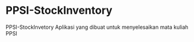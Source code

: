 # PPSI-StockInventory
PPSI-StockInvetory
Aplikasi yang dibuat untuk menyelesaikan mata kuliah PPSI 
